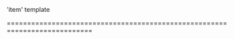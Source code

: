 <!--merge--><!--/merge-->
<!--hidden--><!--/hidden-->
<!--default-->'item'<!--/default-->
<!--type-->template<!--/type-->
===========================================================================
